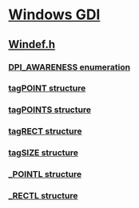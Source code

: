 # [Windows GDI](../_gdi/index.md)
## [Windef.h](index.md)
### [DPI_AWARENESS enumeration](../windef/ne-windef-dpi_awareness.md)
### [tagPOINT structure](../windef/ns-windef-tagpoint.md)
### [tagPOINTS structure](../windef/ns-windef-tagpoints.md)
### [tagRECT structure](../windef/ns-windef-tagrect.md)
### [tagSIZE structure](../windef/ns-windef-tagsize.md)
### [_POINTL structure](../windef/ns-windef-_pointl.md)
### [_RECTL structure](../windef/ns-windef-_rectl.md)
